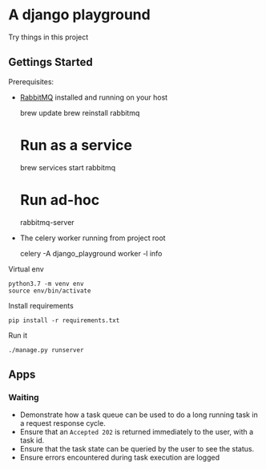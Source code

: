 # A django playground

Try things in this project

## Gettings Started

Prerequisites:

* [RabbitMQ](https://www.rabbitmq.com/download.html) installed and running on your host

    brew update
    brew reinstall rabbitmq
    # Run as a service
    brew services start rabbitmq
    # Run ad-hoc
    rabbitmq-server
    
* The celery worker running from project root

    celery -A django_playground worker -l info

Virtual env

    python3.7 -m venv env
    source env/bin/activate

Install requirements

    pip install -r requirements.txt

Run it

    ./manage.py runserver

## Apps

### Waiting

* Demonstrate how a task queue can be used to do a long running task in a request response cycle.
* Ensure that an `Accepted 202` is returned immediately to the user, with a task id.
* Ensure that the task state can be queried by the user to see the status.
* Ensure errors encountered during task execution are logged

